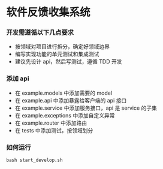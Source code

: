 # 软件反馈收集系统

### 开发需遵循以下几点要求

- 按领域对项目进行拆分，确定好领域边界
- 编写实现功能的单元测试和集成测试
- 建议先设计 api，然后写测试，遵循 TDD 开发

### 添加 api

- 在 example.models 中添加需要的 model
- 在 example.api 中添加暴露给客户端的 api 接口
- 在 example.service 中添加服务接口，api 是 service 的子集
- 在 example.exceptions 中添加自定义异常
- 在 example.router 中添加路由
- 在 tests 中添加测试，按领域划分

### 如何运行
```shell script
bash start_develop.sh
```
